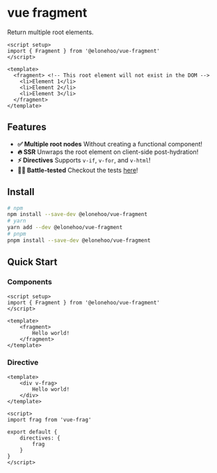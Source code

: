 # vue fragment

Return multiple root elements.

```vue
<script setup>
import { Fragment } from '@elonehoo/vue-fragment'
</script>

<template>
  <fragment> <!-- This root element will not exist in the DOM -->
    <li>Element 1</li>
    <li>Element 2</li>
    <li>Element 3</li>
  </fragment>
</template>
```

## Features

- **✅ Multiple root nodes** Without creating a functional component!
- **🔥 SSR** Unwraps the root element on client-side post-hydration!
- **⚡️ Directives** Supports `v-if`, `v-for`, and `v-html`!
- **👩‍🔬 Battle-tested** Checkout the tests [here](/test/)!

## Install

```bash
# npm
npm install --save-dev @elonehoo/vue-fragment
# yarn
yarn add --dev @elonehoo/vue-fragment
# pnpm
pnpm install --save-dev @elonehoo/vue-fragment
```

## Quick Start

###  Components

```vue
<script setup>
import { Fragment } from '@elonehoo/vue-fragment'
</script>

<template>
    <fragment>
        Hello world!
    </fragment>
</template>
```

### Directive

```vue
<template>
    <div v-frag>
        Hello world!
    </div>
</template>

<script>
import frag from 'vue-frag'

export default {
    directives: {
        frag
    }
}
</script>
```


